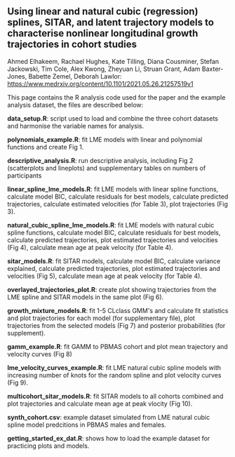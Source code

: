 ## Using linear and natural cubic (regression) splines, SITAR, and latent trajectory models to characterise nonlinear longitudinal growth trajectories in cohort studies 
Ahmed Elhakeem, Rachael Hughes, Kate Tilling, Diana Cousminer, Stefan Jackowski, Tim Cole, Alex Kwong, Zheyuan Li, Struan Grant, Adam Baxter-Jones, Babette Zemel, Deborah Lawlor: https://www.medrxiv.org/content/10.1101/2021.05.26.21257519v1

This page contains the R analysis code used for the paper and the example analysis dataset, the files are described below:

**data_setup.R**: script used to load and combine the three cohort datasets and harmonise the variable names for analysis.

**polynomials_example.R**: fit LME models with linear and polynomial functions and create Fig 1.

**descriptive_analysis.R**: run descriptive analysis, including Fig 2 (scatterplots and lineplots) and supplementary tables on numbers of participants 

**linear_spline_lme_models.R**: fit LME models with linear spline functions, calculate model BIC, calculate residuals for best models, calculate predicted trajectories, calculate estimated velocities (for Table 3), plot trajectories (Fig 3).

**natural_cubic_spline_lme_models.R**: fit LME models with natural cubic spline functions, calculate model BIC, calculate residuals for best models, calculate predicted trajectories, plot estimated trajectories and velocities (Fig 4), calculate mean age at peak velocity (for Table 4).

**sitar_models.R**: fit SITAR models, calculate model BIC, calculate variance explained, calculate predicted trajectories, plot estimated trajectories and velocities (Fig 5), calculate mean age at peak velocity (for Table 4).

**overlayed_trajectories_plot.R**: create plot showing trajectories from the LME spline and SITAR models in the same plot (Fig 6).

**growth_mixture_models.R**: fit 1-5 CLclass GMM's and calculate fit statistics and plot trajectories for each model (for supplementary file), plot trajectories from the selected models (Fig 7) and posterior probabilities (for supplement).

**gamm_example.R**: fit GAMM to PBMAS cohort and plot mean trajectory and velocity curves (Fig 8)

**lme_velocity_curves_example.R**: fit LME natural cubic spline models with increasing number of knots for the random spline and plot velocity curves (Fig 9).

**multicohort_sitar_models.R**: fit SITAR models to all cohorts combined and plot trajectories and calculate mean age at peak vlocity (Fig 10).

**synth_cohort.csv**: example dataset simulated from LME natural cubic spline model predcitions in PBMAS males and females. 

**getting_started_ex_dat.R**: shows how to load the example dataset for practicing plots and models.
